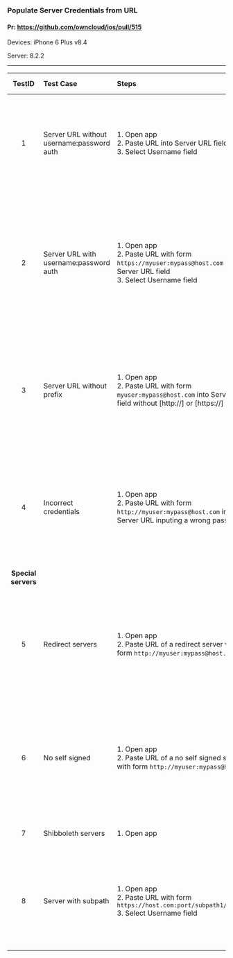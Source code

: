 ###  Populate Server Credentials from URL

#### Pr: https://github.com/owncloud/ios/pull/515

Devices: iPhone 6 Plus v8.4

Server: 8.2.2

---


TestID | Test Case | Steps | Expected Result | Result | Related Comment
:------------: | :------------- | :------------- | :-------------- | :-----:| :----------
| 1 | Server URL without username:password auth   |  1. Open app <br>2. Paste URL into Server URL field<br>3. Select Username field<br> |  Username and Password fields should remain blank and login button should be active | P m9 t9 | 
| 2 | Server URL with username:password auth   |  1. Open app <br>2. Paste URL with form `https://myuser:mypass@host.com` into Server URL field<br>3. Select Username field<br> |  Username field should be populated with `myuser`and Password field should be populated with `mypass`. Login button should be active | P m9 t9 | SOLVED: https://github.com/owncloud/ios/issues/557
| 3 | Server URL without prefix|1. Open app  <br>2. Paste URL with form `myuser:mypass@host.com` into Server URL field without [http://] or [https://]| Username and password are populated with `myuser` and `mypass`. Login button should be active| P m9 t9 | SOLVED: https://github.com/owncloud/ios/issues/558
| 4 | Incorrect credentials |1. Open app  <br>2. Paste URL with form `http://myuser:mypass@host.com` into Server URL inputing a wrong password| Username and password are populated with `myuser` and `mypass` but can not enter due the incorrect pass | P m9 t9 | The URL is correctly managed. The connection happens after parsing it.
**Special servers**|
| 5 | Redirect servers |1. Open app  <br>2. Paste URL of a redirect server with form `http://myuser:mypass@host.com` | Username and password are populated with `myuser` and `mypass`. Login button should be active. | P m8 t9
| 6 | No self signed |1. Open app  <br>2. Paste URL of a no self signed server with form `http://myuser:mypass@host.com` | Username and password are populated with `myuser` and `mypass`. Login button should be active. | P m8 t9
| 7 | Shibboleth servers |1. Open app | Login button should be active. | P m9
| 8 | Server with subpath  |  1. Open app <br>2. Paste URL with form `https://host.com:port/subpath1/subpath2`<br>3. Select Username field<br> |  Username and Password fields should remain blank and login button should be active | |